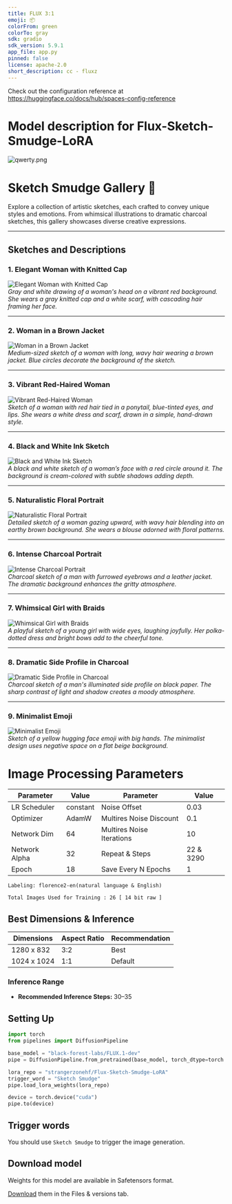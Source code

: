 ```yaml
---
title: FLUX 3:1
emoji: 📦
colorFrom: green
colorTo: gray
sdk: gradio
sdk_version: 5.9.1
app_file: app.py
pinned: false
license: apache-2.0
short_description: cc - fluxz
---
```


Check out the configuration reference at https://huggingface.co/docs/hub/spaces-config-reference

# Model description for Flux-Sketch-Smudge-LoRA 

![qwerty.png](https://cdn-uploads.huggingface.co/production/uploads/65bb837dbfb878f46c77de4c/QUlJdOeSPVTaDkuwdwH7Z.png)

# Sketch Smudge Gallery 🎨

Explore a collection of artistic sketches, each crafted to convey unique styles and emotions. From whimsical illustrations to dramatic charcoal sketches, this gallery showcases diverse creative expressions.

---

## Sketches and Descriptions

### 1. Elegant Woman with Knitted Cap
![Elegant Woman with Knitted Cap](images/1.png)  
*Gray and white drawing of a woman's head on a vibrant red background. She wears a gray knitted cap and a white scarf, with cascading hair framing her face.*

---

### 2. Woman in a Brown Jacket
![Woman in a Brown Jacket](images/2.png)  
*Medium-sized sketch of a woman with long, wavy hair wearing a brown jacket. Blue circles decorate the background of the sketch.*

---

### 3. Vibrant Red-Haired Woman
![Vibrant Red-Haired Woman](images/3.png)  
*Sketch of a woman with red hair tied in a ponytail, blue-tinted eyes, and lips. She wears a white dress and scarf, drawn in a simple, hand-drawn style.*

---

### 4. Black and White Ink Sketch
![Black and White Ink Sketch](images/4.png)  
*A black and white sketch of a woman’s face with a red circle around it. The background is cream-colored with subtle shadows adding depth.*

---

### 5. Naturalistic Floral Portrait
![Naturalistic Floral Portrait](images/5.png)  
*Detailed sketch of a woman gazing upward, with wavy hair blending into an earthy brown background. She wears a blouse adorned with floral patterns.*

---

### 6. Intense Charcoal Portrait
![Intense Charcoal Portrait](images/6.png)  
*Charcoal sketch of a man with furrowed eyebrows and a leather jacket. The dramatic background enhances the gritty atmosphere.*

---

### 7. Whimsical Girl with Braids
![Whimsical Girl with Braids](images/7.png)  
*A playful sketch of a young girl with wide eyes, laughing joyfully. Her polka-dotted dress and bright bows add to the cheerful tone.*

---

### 8. Dramatic Side Profile in Charcoal
![Dramatic Side Profile in Charcoal](images/8.png)  
*Charcoal sketch of a man's illuminated side profile on black paper. The sharp contrast of light and shadow creates a moody atmosphere.*

---

### 9. Minimalist Emoji
![Minimalist Emoji](images/9.png)  
*Sketch of a yellow hugging face emoji with big hands. The minimalist design uses negative space on a flat beige background.*

# Image Processing Parameters 

| Parameter                 | Value  | Parameter                 | Value  |
|---------------------------|--------|---------------------------|--------|
| LR Scheduler              | constant | Noise Offset              | 0.03   |
| Optimizer                 | AdamW  | Multires Noise Discount   | 0.1    |
| Network Dim               | 64     | Multires Noise Iterations | 10     |
| Network Alpha             | 32     | Repeat & Steps           | 22 & 3290 |
| Epoch                     | 18   | Save Every N Epochs       | 1     |

    Labeling: florence2-en(natural language & English)
    
    Total Images Used for Training : 26 [ 14 bit raw ]

## Best Dimensions & Inference

| **Dimensions** | **Aspect Ratio** | **Recommendation**       |
|-----------------|------------------|---------------------------|
| 1280 x 832      | 3:2              | Best                     |
| 1024 x 1024     | 1:1              | Default                  |

### Inference Range

- **Recommended Inference Steps:** 30–35

## Setting Up
```python
import torch
from pipelines import DiffusionPipeline

base_model = "black-forest-labs/FLUX.1-dev"
pipe = DiffusionPipeline.from_pretrained(base_model, torch_dtype=torch.bfloat16)

lora_repo = "strangerzonehf/Flux-Sketch-Smudge-LoRA"
trigger_word = "Sketch Smudge"  
pipe.load_lora_weights(lora_repo)

device = torch.device("cuda")
pipe.to(device)
```
## Trigger words

You should use `Sketch Smudge` to trigger the image generation.

## Download model

Weights for this model are available in Safetensors format.

[Download]([/strangerzonehf/Flux-Sketch-Smudge-LoRA/tree/main](https://huggingface.co/strangerzonehf/Flux-Sketch-Smudge-LoRA)) them in the Files & versions tab.

